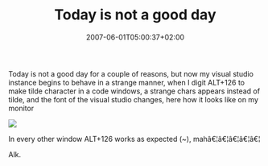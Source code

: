 ﻿---
title: "Today is not a good day "
description: ""
date: 2007-06-01T05:00:37+02:00
draft: false
tags: [General]
categories: [General]
---
Today is not a good day for a couple of reasons, but now my visual studio instance begins to behave in a strange manner, when I digit ALT+126 to make tilde character in a code windows, a strange chars appears instead of tilde, and the font of the visual studio changes, here how it looks like on my monitor

![](http://www.nablasoft.com/Alkampfer/wp-content/uploads/2007/06/060107-1203-todayisnota1.png)

In every other window ALT+126 works as expected (~), mahâ€¦â€¦â€¦â€¦â€¦

Alk.
